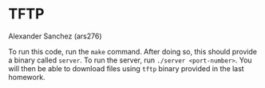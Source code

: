 # TFTP

Alexander Sanchez (ars276)

To run this code, run the `make` command. After doing so, this should provide a binary called `server`. To run the server, run `./server <port-number>`. You will then be able to download files using `tftp` binary provided in the last homework.

